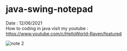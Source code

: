 # java-swing-notepad
Date : 12/06/2021<br/>
How to coding in java
visit my youtube : https://www.youtube.com/c/HelloWorld-Raven/featured

![note 2](https://user-images.githubusercontent.com/58245926/121810617-c904fd80-cc8b-11eb-813d-301c0275ca33.png)

